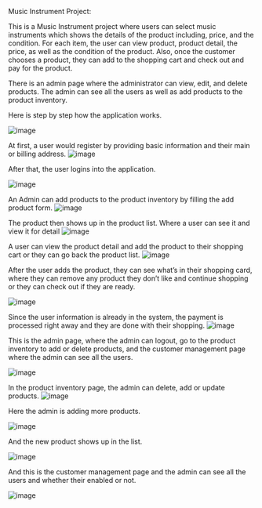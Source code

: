 Music Instrument Project:

This is a Music Instrument project where users can select music instruments which shows the details of the product including, price, and the condition. For each item, the user can view product, product detail, the price, as well as the condition of the product.
Also, once the customer chooses a product, they can add to the shopping cart and check out and pay for the product.

There is an admin page where the administrator can view, edit, and delete products. The admin can see all the users as well as add products to the product inventory.


Here is step by step how the application works.

![image](https://user-images.githubusercontent.com/22111542/121289616-dc3e5480-c8aa-11eb-9f68-83a60a83e6fa.png)


At first, a user would register by providing basic information and their main or billing address.
![image](https://user-images.githubusercontent.com/22111542/121289646-eceeca80-c8aa-11eb-8df1-292d82bf71ad.png)

After that, the user logins into the application.


![image](https://user-images.githubusercontent.com/22111542/121289672-f8da8c80-c8aa-11eb-94f7-9516916ada94.png)

An Admin can add products to the product inventory by filling the add product form.
![image](https://user-images.githubusercontent.com/22111542/121289699-04c64e80-c8ab-11eb-94ef-1b12092cb528.png)

The product then shows up in the product list. Where a user can see it and view it for detail
![image](https://user-images.githubusercontent.com/22111542/121289730-0f80e380-c8ab-11eb-85ab-f3f2d23748c1.png)

A user can view the product detail and add the product to their shopping cart or they can go back the product list.
![image](https://user-images.githubusercontent.com/22111542/121289949-6d153000-c8ab-11eb-9868-77a802f8b702.png)

After the user adds the product, they can see what’s in their shopping card, where they can remove any product they don’t like and continue shopping or they can check out if they are ready.

![image](https://user-images.githubusercontent.com/22111542/121289998-7dc5a600-c8ab-11eb-8880-3ad751b71a18.png)


Since the user information is already in the system, the payment is processed right away and they are done with their shopping.
![image](https://user-images.githubusercontent.com/22111542/121290042-9209a300-c8ab-11eb-98fc-db15ad159079.png)

This is the admin page, where the admin can logout, go to the product inventory to add or delete products, and the customer management page where the admin can see all the users.

![image](https://user-images.githubusercontent.com/22111542/121290152-bbc2ca00-c8ab-11eb-84dd-061c5367140e.png)

In the product inventory page, the admin can delete, add or update products.
![image](https://user-images.githubusercontent.com/22111542/121290177-c67d5f00-c8ab-11eb-997d-c06bde05006d.png)

Here the admin is adding more products.

![image](https://user-images.githubusercontent.com/22111542/121290191-ce3d0380-c8ab-11eb-89de-77b8fb5ef13b.png)

And the new product shows up in the list.

![image](https://user-images.githubusercontent.com/22111542/121290206-d72dd500-c8ab-11eb-81f7-4ec322085035.png)

And this is the customer management page and the admin can see all the users and whether their enabled or not.

![image](https://user-images.githubusercontent.com/22111542/121611260-7d4d1c80-ca1d-11eb-8b82-02ca9852f831.png)



